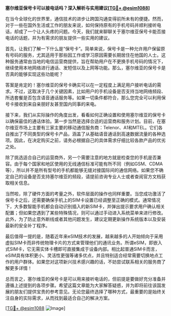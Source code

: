 **塞尔维亚保号卡可以接电话吗？深入解析与实用建议[[TG💪+ @esim1088](https://t.me/s/esim1088)]**

在当今全球化的世界里，通信技术的进步让跨国沟通变得前所未有的便捷。然而，对于一些在国外生活或工作的朋友来说，如何保持原有的手机号码并顺利接听电话，却成了一个让人头疼的问题。今天，我们就来聊聊关于塞尔维亚保号卡能否接电话的话题，并为有需求的朋友提供一些实用的建议。

首先，让我们了解一下什么是“保号卡”。简单来说，保号卡是一种允许用户保留原有号码的服务，尤其适用于那些因工作或学习原因需要长期居住在他国的人士。这种服务通常由当地的电信运营商提供，旨在帮助用户在不更换手机号码的情况下，继续使用本地网络进行通话、发短信以及上网等功能。那么，塞尔维亚的保号卡是否真的能够实现这些功能呢？

答案是肯定的！塞尔维亚的保号卡确实可以在一定程度上满足用户接听电话的需求。不过，这取决于几个关键因素，比如用户的手机设备是否支持当地网络频段、所选套餐是否包含语音通话服务等。如果一切条件都符合，那么您完全可以利用保号卡接收到来自亲朋好友甚至国内同事的来电。

接下来，我们从实际操作的角度出发，看看如何正确设置和使用塞尔维亚的保号卡以确保最佳的通话体验。第一步当然是选择合适的运营商和服务计划。目前，在塞尔维亚市场上主要有三家主要的移动通信服务商：Telenor、A1和MTEL。它们各自推出了不同类型的保号卡产品，涵盖了从基础语音通话到高速数据流量的各种选项。因此，在决定购买之前，请务必根据自己的具体需求仔细比较各款产品的优劣之处。

除了挑选适合自己的运营商外，另一个需要注意的地方就是检查您的手机是否兼容。由于每个国家和地区使用的无线通信标准可能有所不同（例如GSM、CDMA等），所以并不是所有型号的手机都能够无缝对接国际间的通信网络。如果您不确定自己的设备是否支持塞尔维亚的频段，请提前咨询专业人士或者查阅官方文档获取相关信息。

当然啦，除了硬件方面的考量之外，软件层面的操作也同样重要。当您成功激活了保号卡之后，还需要确保手机上的SIM卡设置已经调整至正确的模式。通常情况下，大多数智能手机都会自动识别插入的新SIM卡，并弹出提示要求用户确认相关配置；但如果您遇到了某些特殊情况，则可以通过手动进入系统菜单来进行修改。此外，为了防止意外断线或者其他问题发生，建议定期更新操作系统版本以及安装最新的安全补丁程序。

最后值得一提的是，随着近年来eSIM技术的发展，越来越多的人开始倾向于采用虚拟SIM卡而非传统物理卡片的方式来管理他们的通讯业务。所谓eSIM，即嵌入式SIM卡，它无需实体卡槽即可直接集成于设备内部。相比起普通SIM卡而言，eSIM具有体积更小、灵活性更强等诸多优点，并且特别适合经常需要切换地点工作的用户群体。如果您对这项新兴技术感兴趣的话，不妨尝试联系相关的服务商了解更多详情！

总而言之，塞尔维亚的保号卡是可以用来接听电话的，但前提是要做好充分准备并遵循上述提到的各项步骤。希望这篇文章能为大家解答疑惑，并为即将前往该国发展的朋友们提供宝贵的参考意见。无论您最终选择了哪种方式，最重要的是始终关注自身的实际需求，从而找到最适合自己的解决方案。

[[TG💪+ @esim1088](https://t.me/s/esim1088) ![Image](https://i.postimg.cc/4NQfJmqS/Snipaste-2025-05-13-00-14-12.png)]